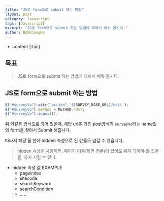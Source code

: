 ```yaml
---
title: "JS로 form으로 submit 하는 방법"
layout: post
category: Javascript
tags: [Javascript]
excerpt: "JS로 form으로 submit 하는 방법에 대해서 배워 봅시다."
author: BAEKJungHo
---
```


* content
{:toc}

## 목표

  > JS로 form으로 submit 하는 방법에 대해서 배워 봅시다.

## JS로 form으로 submit 하는 방법

```javascript
$("#surveyVo").attr("action",`${SURVEY_BASE_URL}/edit`);
$("#surveyVo").method = METHOD.POST;
$("#surveyVo").submit();
```

위 와같은 방식으로 되어 있을때, 해당 url을 가진 post방식의 `surveyVo`라는 name값의 form을 찾아서 Submit 해줍니다.

따라서 해당 폼 안에 hidden 속성으로 된 값들도 넘길 수 있습니다.

> hidden 속성을 사용하면, 페이지 이동(화면 전환)이 있어도 유지 되어야 할 값들을, 유지 시킬 수 있다.

- hidden 속성 값 EXAMPLE
    - pageIndex
    - sitecode
    - searchKeyword
    - searchCondition
    - .....
